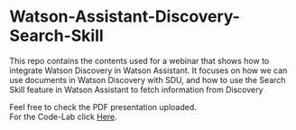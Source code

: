# Watson-Assistant-Discovery-Search-Skill
This repo contains the contents used for a webinar that shows how to integrate Watson Discovery in Watson Assistant. It focuses on how we can use documents in Watson Discovery with SDU, and how to use the Search Skill feature in Watson Assistant to fetch information from Discovery

Feel free to check the PDF presentation uploaded. </br>
For the Code-Lab click [Here](http://ibm.biz/SS-CodeLab).
